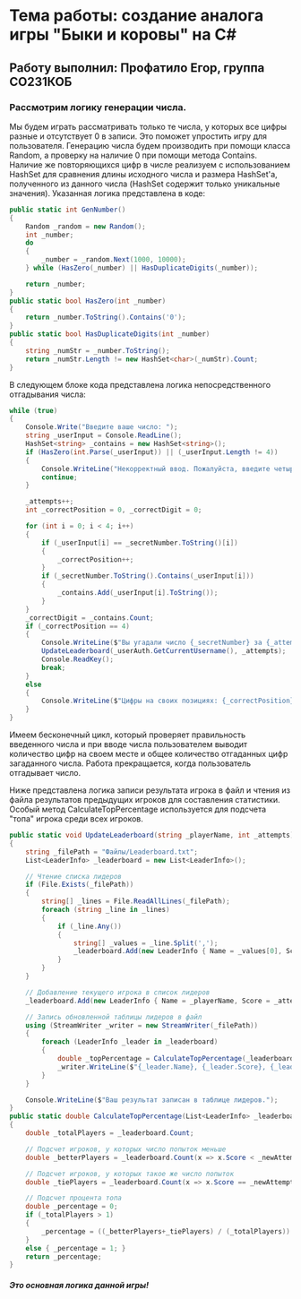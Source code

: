 # **Тема работы: создание аналога игры "Быки и коровы" на C#**
## Работу выполнил: Профатило Егор, группа СО231КОБ
### Рассмотрим логику генерации числа. 
Мы будем играть рассматривать только те числа, у которых все цифры разные и отсутствует 0 в записи. Это поможет упростить игру для пользователя. Генерацию числа будем производить при помощи класса Random, а проверку на наличие 0 при помощи метода Contains. Наличие же повторяющихся цифр в числе реализуем с использованием HashSet для сравнения длины исходного числа и размера HashSet'а, полученного из данного числа (HashSet содержит только уникальные значения). Указанная логика представлена в коде:

```csharp
public static int GenNumber()
{
    Random _random = new Random();
    int _number;
    do
    {
        _number = _random.Next(1000, 10000);
    } while (HasZero(_number) || HasDuplicateDigits(_number));

    return _number;
}
public static bool HasZero(int _number)
{
    return _number.ToString().Contains('0');
}
public static bool HasDuplicateDigits(int _number)
{
    string _numStr = _number.ToString();
    return _numStr.Length != new HashSet<char>(_numStr).Count;
}
```
В следующем блоке кода представлена логика непосредственного отгадывания числа:
```csharp
while (true)
{                
    Console.Write("Введите ваше число: ");
    string _userInput = Console.ReadLine();
    HashSet<string> _contains = new HashSet<string>(); 
    if (HasZero(int.Parse(_userInput)) || (_userInput.Length != 4))
    {
        Console.WriteLine("Некорректный ввод. Пожалуйста, введите четырехзначное число без 0 и повторяющихся цифр.");
        continue;
    }

    _attempts++;
    int _correctPosition = 0, _correctDigit = 0;

    for (int i = 0; i < 4; i++)
    {
        if (_userInput[i] == _secretNumber.ToString()[i])
        {
            _correctPosition++;
        }
        if (_secretNumber.ToString().Contains(_userInput[i]))
        {
            _contains.Add(_userInput[i].ToString());
        }
    }
    _correctDigit = _contains.Count;
    if (_correctPosition == 4)
    {
        Console.WriteLine($"Вы угадали число {_secretNumber} за {_attempts} попыток.");
        UpdateLeaderboard(_userAuth.GetCurrentUsername(), _attempts);
        Console.ReadKey();
        break;
    }
    else
    {
        Console.WriteLine($"Цифры на своих позициях: {_correctPosition}, цифры в числе: {_correctDigit}");
    }
}
```
Имеем бесконечный цикл, который проверяет правильность введенного числа и при вводе числа пользователем выводит количество цифр на своем месте и общее количество отгаданных цифр загаданного числа. Работа прекращается, когда пользователь отгадывает число.

Ниже представлена логика записи результата игрока в файл и чтения из файла результатов предыдущих игроков для составления статистики. Особый метод CalculateTopPercentage используется для подсчета "топа" игрока среди всех игроков.
```csharp
public static void UpdateLeaderboard(string _playerName, int _attempts)
{
    string _filePath = "Файлы/Leaderboard.txt";
    List<LeaderInfo> _leaderboard = new List<LeaderInfo>();

    // Чтение списка лидеров
    if (File.Exists(_filePath))
    {
        string[] _lines = File.ReadAllLines(_filePath);
        foreach (string _line in _lines)
        {
            if (_line.Any())
            {
                string[] _values = _line.Split(',');
                _leaderboard.Add(new LeaderInfo { Name = _values[0], Score = int.Parse(_values[1]), Date = DateTime.Parse(_values[2])});
            }                                    
        }               
    }

    // Добавление текущего игрока в список лидеров
    _leaderboard.Add(new LeaderInfo { Name = _playerName, Score = _attempts, Date = DateTime.Now });

    // Запись обновленной таблицы лидеров в файл
    using (StreamWriter _writer = new StreamWriter(_filePath))
    {
        foreach (LeaderInfo _leader in _leaderboard)
        {
            double _topPercentage = CalculateTopPercentage(_leaderboard, _leader.Score);
            _writer.WriteLine($"{_leader.Name}, {_leader.Score}, {_leader.Date}, {_topPercentage}%.");
        }
    }

    Console.WriteLine($"Ваш результат записан в таблице лидеров.");
}
public static double CalculateTopPercentage(List<LeaderInfo> _leaderboard, int _newAttempts)
{
    double _totalPlayers = _leaderboard.Count;

    // Подсчет игроков, у которых число попыток меньше
    double _betterPlayers = _leaderboard.Count(x => x.Score < _newAttempts);

    // Подсчет игроков, у которых такое же число попыток
    double _tiePlayers = _leaderboard.Count(x => x.Score == _newAttempts);

    // Подсчет процента топа
    double _percentage = 0;
    if (_totalPlayers > 1)
    {
        _percentage = ((_betterPlayers+_tiePlayers) / (_totalPlayers)) * 100;
    }
    else { _percentage = 1; }
    return _percentage;
}
```

##### Это основная логика данной игры!
